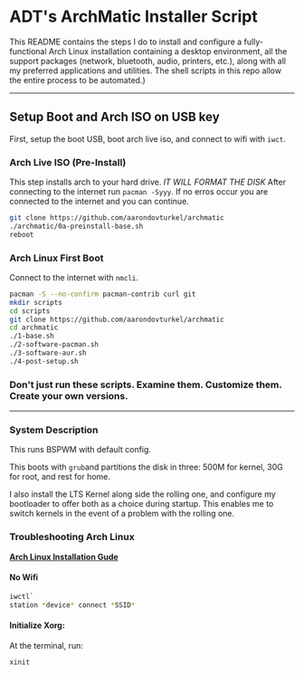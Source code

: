 # ADT's ArchMatic Installer Script

This README contains the steps I do to install and configure a fully-functional Arch Linux installation containing a desktop environment, all the support packages (network, bluetooth, audio, printers, etc.), along with all my preferred applications and utilities. The shell scripts in this repo allow the entire process to be automated.)

---

## Setup Boot and Arch ISO on USB key

First, setup the boot USB, boot arch live iso, and connect to wifi with `iwct`. 

### Arch Live ISO (Pre-Install)

This step installs arch to your hard drive. *IT WILL FORMAT THE DISK*
After connecting to the internet run `pacman -Syyy`.
If no erros occur you are connected to the internet and you can continue.

```bash
git clone https://github.com/aarondovturkel/archmatic
./archmatic/0a-preinstall-base.sh
reboot
```

### Arch Linux First Boot

Connect to the internet with `nmcli`.

```bash
pacman -S --no-confirm pacman-contrib curl git
mkdir scripts
cd scripts
git clone https://github.com/aarondovturkel/archmatic
cd archmatic
./1-base.sh
./2-software-pacman.sh
./3-software-aur.sh
./4-post-setup.sh
```

### Don't just run these scripts. Examine them. Customize them. Create your own versions.

---

### System Description
This runs BSPWM with default config.

This boots with `grub`and partitions the disk in three: 500M for kernel, 30G for root, and rest for home.

I also install the LTS Kernel along side the rolling one, and configure my bootloader to offer both as a choice during startup. This enables me to switch kernels in the event of a problem with the rolling one.

### Troubleshooting Arch Linux

__[Arch Linux Installation Gude](https://github.com/rickellis/Arch-Linux-Install-Guide)__

#### No Wifi

```bash
iwctl`
station *device* connect *SSID*
```

#### Initialize Xorg:
At the terminal, run:

```bash
xinit
```
